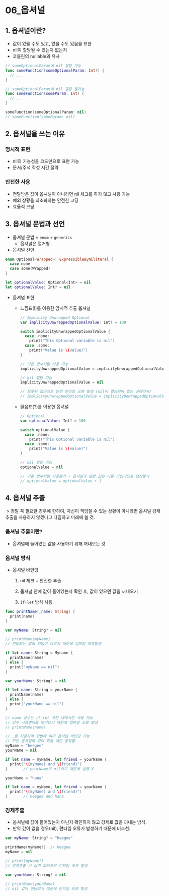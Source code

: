# 06_옵셔널

## 1. 옵셔널이란?

- 값이 있을 수도 있고, 없을 수도 있음을 표현
- nil이 할당될 수 있는지 없는지
- 코틀린의 nullable과 유사

``` swift
// someOptionalParam에 nil 할당 가능
func someFunction(someOptionalParam: Int?) {
  // ...
}

// someOptionalParam에 nil 할당 불가능
func someFunction(someParam: Int) {
  // ...
}

someFunction(someOptionalParam: nil)
// someFunction(someParam: nil)
```



## 2. 옵셔널을 쓰는 이유

### 명시적 표현

- nil의 가능성을 코드만으로 표현 가능
- 문서/주석 작성 시간 절약

### 안전한 사용

- 전달받은 값이 옵셔널이 아니라면 nil 체크를 하지 않고 사용 가능
- 예외 상황을 최소화하는 안전한 코딩
- 효율적 코딩



## 3. 옵셔널 문법과 선언

- 옵셔널 문법 = `enum` + `generics` 
  - 옵셔널은 열거형
- 옵셔널 선언

``` swift
enum Optional<Wrapped>: ExpressibleByNiliteral {
  case none
  case some(Wrapped)
}

let optionalValue: Optional<Int> = nil
let optionalValue: Int? = nil
```

- 옵셔널 표현

  - 느낌표(!)를 이용한 암시적 추출 옵셔널

    ``` swift
    // Implicity Unwrapped Optional
    var implicityUnwrappedOptionalValue: Int! = 100
    
    switch implicityUnwrappedOptionalValue {
      case .none:
      	print("This Optional variable is nil")
      case .some:
      	print("Value is \(value)")
    }
    
    // 기존 변수처럼 사용 가능
    implicityUnwrappedOptionalValue = implicityUnwrappedOptionalValue + 1
    
    // nil 할당 가능
    implicityUnwrappedOptionalValue = nil
    
    // 잘못된 접근으로 인한 런타임 오류 발생 (nil이 할당되어 있는 상태라서)
    // implicityUnwrappedOptionalValue = implicityUnwrappedOptionalValue + 1
    ```

  - 물음표(?)를 이용한 옵셔널

    ```swift
    // Optional
    var optionalValue: Int? = 100
    
    switch optionalValue {
      case .none:
      	print("This Optional variable is nil")
      case .some:
      	print("Value is \(value)")
    }
    
    // nil 할당 가능
    optionalValue = nil
    
    // 기존 변수처럼 사용불가 - 옵셔널과 일반 값은 다른 타입이므로 연산불가
    // optionalValue = optionalValue + 1
    ```




## 4. 옵셔널 추출

​	> 정말 꼭 필요한 경우에 한하여, 자신이 책임질 수 있는 상황이 아니라면 옵셔널 강제추출을 사용하지 않겠다고 다짐하고 미래에 쓸 것.

### 옵셔널 추출이란?

- 옵셔널에 들어있는 값을 사용하기 위해 꺼내오는 것

### 옵셔널 방식

- 옵셔널 바인딩

  1) nil 체크 + 안전한 추출

  2) 옵셔널 안에 값이 들어있는지 확인 후, 값이 있으면 값을 꺼내오기

  3) `if-let` 방식 사용

``` swift
func printName(_name: String) {
  print(name)
}

var myName: String? = nil

// printName(myName)
// 전달되는 값의 타입이 다르기 때문에 컴파일 오류발생

if let name: String = Myname {
  printName(name)
} else {
  print("myName == nil")
}

var yourName: String! = nil

if let name: String = yourName {
  printName(name)
} else {
  print("yourName == nil")
}

// name 상수는 if-let 구문 내에서만 사용 가능
// 상수 사용범위를 벗어났기 때문에 컴파일 오류 발생
// printName(name)

// ,를 사용하여 한번에 여러 옵셔널 바인딩 가능
// 모든 옵셔널에 값이 있을 때만 동작함.
myName = "heegee"
yourName = nil

if let name = myName, let friend = yourName {
  print("\(myName) and \(friend)")
}		// yourName이 nil이기 때문에 실행 X

yourName = "hana"

if let name = myName, let friend = yourName {
  print("\(myName) and \(friend)")
}		// heegee and hana
```



### 강제추출

- 옵셔널에 값이 들어있는지 아닌지 확인하지 않고 강제로 값을 꺼내는 방식.
- 만약 값이 없을 경우(nil), 런타임 오류가 발생하기 때문에 비추천.

``` swift
var myName: String? = "heegee"

printName(myName!)	// heegee
myName = nil

// print(myName!)
// 강제추출 시 값이 없으므로 런타임 오류 발생

var yourName: String! = nil

// printName(yourName)
// nil 값이 전달되기 때문에 런타임 오류 발생
```

